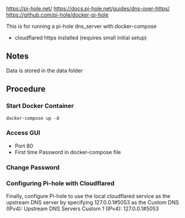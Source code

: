 

https://pi-hole.net/
https://docs.pi-hole.net/guides/dns-over-https/
https://github.com/pi-hole/docker-pi-hole

This is for running a pi-hole dns_server with docker-compose
- cloudflared https installed (requires small initial setup)


## Notes ##
Data is stored in the data folder




## Procedure ##
### Start Docker Container ###
```
docker-compose up -d  
```


### Access GUI ###
- Port 80
- First time Password in docker-compose file


### Change Password ###



### Configuring Pi-hole with Cloudflared ###
Finally, configure Pi-hole to use the local cloudflared service as the upstream DNS server by specifying 127.0.0.1#5053 as the Custom DNS (IPv4):
Upstream DNS Servers
Custom 1 (IPv4): 127.0.0.1#5053
